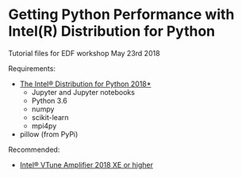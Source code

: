 # Getting Python Performance with Intel(R) Distribution for Python
Tutorial files for EDF workshop May 23rd 2018

Requirements:
- [The Intel® Distribution for Python 2018\*](https://software.intel.com/en-us/distribution-for-python)
  - Jupyter and Jupyter notebooks
  - Python 3.6
  - numpy
  - scikit-learn
  - mpi4py
- pillow (from PyPi)
  
Recommended:
- [Intel® VTune Amplifier 2018 XE or higher](https://software.intel.com/en-us/intel-vtune-amplifier-xe/)
